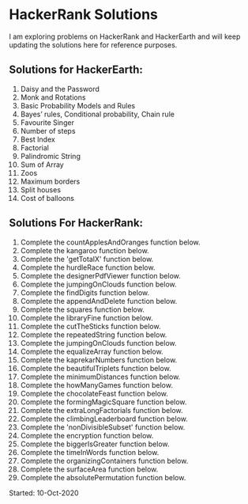 # HackerRank Solutions

I am exploring problems on HackerRank and HackerEarth and will keep updating the solutions here for reference purposes.
## Solutions for HackerEarth:
1. Daisy and the Password
2. Monk and Rotations
3. Basic Probability Models and Rules
4. Bayes’ rules, Conditional probability, Chain rule
5. Favourite Singer
6. Number of steps
7. Best Index
8. Factorial
9. Palindromic String
10. Sum of Array
11. Zoos
12. Maximum borders
13. Split houses
14. Cost of balloons

## Solutions For HackerRank:
1. Complete the countApplesAndOranges function below.
2. Complete the kangaroo function below.
3. Complete the 'getTotalX' function below.
4. Complete the hurdleRace function below.
5. Complete the designerPdfViewer function below.
6. Complete the jumpingOnClouds function below.
7. Complete the findDigits function below.
8. Complete the appendAndDelete function below.
9. Complete the squares function below.
10. Complete the libraryFine function below.
11. Complete the cutTheSticks function below.
12. Complete the repeatedString function below.
13. Complete the jumpingOnClouds function below.
14. Complete the equalizeArray function below.
15. Complete the kaprekarNumbers function below.
16. Complete the beautifulTriplets function below.
17. Complete the minimumDistances function below.
18. Complete the howManyGames function below.
19. Complete the chocolateFeast function below.
20. Complete the formingMagicSquare function below.
21. Complete the extraLongFactorials function below.
22. Complete the climbingLeaderboard function below.
23. Complete the 'nonDivisibleSubset' function below.
24. Complete the encryption function below.
25. Complete the biggerIsGreater function below.
26. Complete the timeInWords function below.
27. Complete the organizingContainers function below.
28. Complete the surfaceArea function below.
29. Complete the absolutePermutation function below.

Started: 10-Oct-2020
